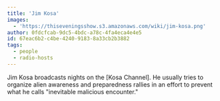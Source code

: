 ```yaml
---
title: 'Jim Kosa'
images:
  - 'https://thiseveningsshow.s3.amazonaws.com/wiki/jim-kosa.png'
author: 0fdcfcab-9dc5-4bdc-a78c-4fa4eca4e4e5
id: 67eac6b2-c4be-4240-9183-8a33cb2b3882
tags:
  - people
  - radio-hosts
---
```

Jim Kosa broadcasts nights on the [Kosa Channel]. He usually tries to organize alien awareness and preparedness rallies in an effort to prevent what he calls "inevitable malicious encounter."
